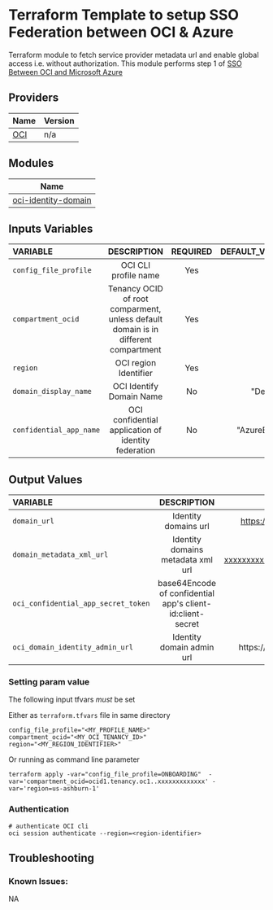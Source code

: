 # Terraform Template to setup SSO Federation between OCI & Azure

Terraform module to fetch service provider metadata url and enable global access i.e. without authorization. This module performs step 1 of [SSO Between OCI and Microsoft Azure](https://docs.oracle.com/en-us/iaas/Content/Identity/tutorials/azure_ad/sso_azure/azure_sso.htm)

## Providers

| Name                                                                  | Version |
| --------------------------------------------------------------------- | ------- |
| [OCI](https://registry.terraform.io/providers/oracle/oci/latest/docs) | n/a     |

## Modules

| Name                                                            |
| --------------------------------------------------------------- |
| [oci-identity-domain](modules/oci-identity/oci-identity-domain) |

## Inputs Variables

| VARIABLE                |                     DESCRIPTION                     | REQUIRED | DEFAULT_VALUE |                       SAMPLE VALUE |
| :---------------------- | :-------------------------------------------------: | :------: | ------------: | ---------------------------------: |
| `config_file_profile`   |                OCI CLI profile name                 |   Yes    |               |                       "ONBOARDING" |
| `compartment_ocid`      |  Tenancy OCID of root comparment, unless default domain is in different compartment |   Yes    |               | "ocid1.tenancy.oc1..xxxxxxxxxxxxx" |
| `region`                |                OCI region Identifier                |   Yes    |               |                     "us-ashburn-1" |
| `domain_display_name`   |              OCI Identify Domain Name               |    No    |     "Default" |                                    |
| `confidential_app_name` | OCI confidential application of identity federation |    No    |  "AzureEntra" |                                    |

## Output Values

| VARIABLE | DESCRIPTION |                             SAMPLE VALUE                              |
| :---------------------- | :-------------------------------------------------: | :------: | 
| `domain_url`                         |                    Identity domains url                    |          https://idcs-xxxxxxxxx.identity.pint.oracle.com:443          |
| `domain_metadata_xml_url`             |             Identity domains metadata xml url              | https://idcs-xxxxxxxxx.identity.pint.oc9qadev.com:443/fed/v1/metadata |
| `oci_confidential_app_secret_token` | base64Encode of confidential app's client-id:client-secret |                              <unique_id>                              |
| `oci_domain_identity_admin_url`     |                    Identity domain admin url                   | https://idcs-<unique-id>.identity.oraclecloud.com:443/admin/v1 |

### Setting param value

The following input tfvars _must_ be set

Either as `terraform.tfvars` file in same directory

```
config_file_profile="<MY_PROFILE_NAME>"
compartment_ocid="<MY_OCI_TENANCY_ID>"
region="<MY_REGION_IDENTIFIER>"
```

Or running as command line parameter

```
terraform apply -var="config_file_profile=ONBOARDING"  -var='compartment_ocid=ocid1.tenancy.oc1..xxxxxxxxxxxxx' -var='region=us-ashburn-1'
```

### Authentication

```
# authenticate OCI cli
oci session authenticate --region=<region-identifier>
```

## Troubleshooting

### Known Issues:
NA
